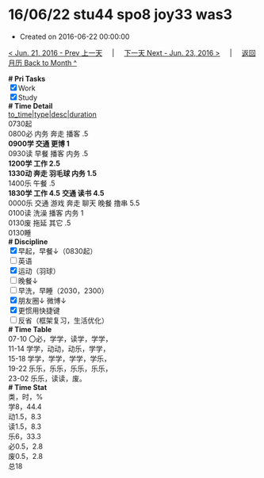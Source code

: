 # 16/06/22 stu44 spo8 joy33 was3

- Created on 2016-06-22 00:00:00

[< Jun. 21, 2016 - Prev 上一天](_archived/lifelogs/2016/06/d21.md) &nbsp; &nbsp; | &nbsp; &nbsp; [下一天 Next - Jun. 23, 2016 >](_archived/lifelogs/2016/06/d23.md) &nbsp; &nbsp; |  &nbsp; &nbsp; [返回月历 Back to Month ^](_archived/lifelogs/2016/06/index.md)
<br/><div><b># Pri Tasks</b></div><div><input checked="true" type="checkbox"/>Work</div><div><input checked="true" type="checkbox"/>Study</div><div><b># Time Detail</b></div><div><u>to_time|type|desc|duration</u></div><div>0730起</div><div>0800必 内务 奔走 播客 .5</div><div><b>0900学 交通 更博 1</b></div><div>0930读 早餐 播客 内务 .5</div><div><b>1200学 工作 2.5</b></div><div><b>1330动 奔走 羽毛球 内务 1.5</b></div><div>1400乐 午餐 .5</div><div><b>1830学 工作 4.5</b> <b>交通 读书 4.5</b></div><div>0000乐 交通 游戏 奔走 聊天 晚餐 撸串 5.5</div><div>0100读 洗澡 播客 内务 1</div><div>0130废 拖延 其它 .5</div><div>0130睡</div><div><b># Discipline</b></div><div><input checked="true" type="checkbox"/>早起，早餐↓（0830起）</div><div><input type="checkbox"/>英语</div><div><input checked="true" type="checkbox"/>运动（羽球）</div><div><input type="checkbox"/>晚餐↓</div><div><input type="checkbox"/>早洗，早睡（2030，2300）</div><div><b><input checked="true" type="checkbox"/></b>朋友圈↓ 微博↓</div><div><input checked="true" type="checkbox"/>更惯用快捷键</div><div><input type="checkbox"/>反省（框架复习，生活优化）</div><div><b># Time Table</b></div><div>07-10 〇必，学学，读学，学学，</div><div>11-14 学学，动动，动乐，学学，</div><div>15-18 学学，学学，学学，学乐，</div><div>19-22 乐乐，乐乐，乐乐，乐乐，</div><div>23-02 乐乐，读读，废。</div><div><b># Time Stat</b></div><div>类，时，%</div><div>学8，44.4</div><div>动1.5，8.3</div><div>读1.5，8.3</div><div>乐6，33.3</div><div>必0.5，2.8</div><div>废0.5，2.8</div><div>总18</div>
